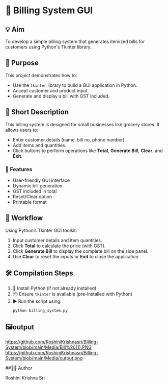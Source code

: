 
# 🧾 Billing System GUI

## 💡 Aim
To develop a simple billing system that generates itemized bills for customers using Python's Tkinter library.

## 🎯 Purpose
This project demonstrates how to:
- Use the `tkinter` library to build a GUI application in Python.
- Accept customer and product input.
- Generate and display a bill with GST included.

## 📝 Short Description
This billing system is designed for small businesses like grocery stores. It allows users to:
- Enter customer details (name, bill no, phone number).
- Add items and quantities.
- Click buttons to perform operations like **Total**, **Generate Bill**, **Clear**, and **Exit**.

### 📌 Features
- User-friendly GUI interface
- Dynamic bill generation
- GST included in total
- Reset/Clear option
- Printable format

## 🔄 Workflow
Using Python’s Tkinter GUI toolkit:
1. Input customer details and item quantities.
2. Click **Total** to calculate the price (with GST).
3. Click **Generate Bill** to display the complete bill on the side panel.
4. Use **Clear** to reset the inputs or **Exit** to close the application.

## 🛠️ Compilation Steps
1. 🐍 Install Python (if not already installed)
2. 📦 Ensure `tkinter` is available (pre-installed with Python)
3. ▶️ Run the script using:
   ```bash
   python billing_system.py
## 🖼️output
https://github.com/RoshiniKrishnasri/Billing-System/blob/main/Media/Bill%20(1).PNG
https://github.com/RoshiniKrishnasri/Billing-System/blob/main/Media/output.png

##👩‍💻 Author

Roshini Krishna Sri
